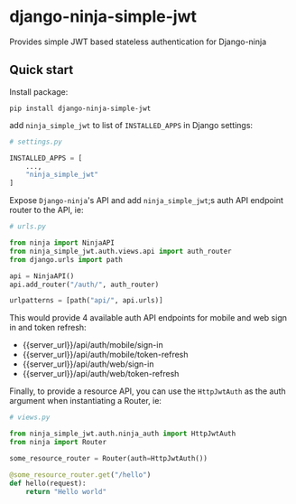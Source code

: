 # django-ninja-simple-jwt

Provides simple JWT based stateless authentication for Django-ninja

## Quick start

Install package:
```commandline
pip install django-ninja-simple-jwt
```
add `ninja_simple_jwt` to list of `INSTALLED_APPS` in Django settings:
```python
# settings.py

INSTALLED_APPS = [
    ...,
    "ninja_simple_jwt"
]
```

Expose `Django-ninja`'s API and add `ninja_simple_jwt`;s auth API endpoint router to the API, ie:
```python
# urls.py

from ninja import NinjaAPI
from ninja_simple_jwt.auth.views.api import auth_router
from django.urls import path

api = NinjaAPI()
api.add_router("/auth/", auth_router)

urlpatterns = [path("api/", api.urls)]
```
This would provide 4 available auth API endpoints for mobile and web sign in and token refresh:
- {{server_url}}/api/auth/mobile/sign-in
- {{server_url}}/api/auth/mobile/token-refresh
- {{server_url}}/api/auth/web/sign-in
- {{server_url}}/api/auth/web/token-refresh

Finally, to provide a resource API, you can use the `HttpJwtAuth` as the auth argument when instantiating a Router, ie:
```python
# views.py

from ninja_simple_jwt.auth.ninja_auth import HttpJwtAuth
from ninja import Router

some_resource_router = Router(auth=HttpJwtAuth())

@some_resource_router.get("/hello")
def hello(request):
    return "Hello world"
```
